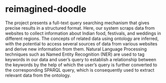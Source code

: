 # reimagined-doodle
The project presents a full-text query searching mechanism that gives precise results in a structured format. Here, our system scraps data from websites to collect information about Indian food, festivals, and weddings in different regions. The concepts of related data using ontology are inferred, with the potential to access several sources of data from various websites and derive new information from them. Natural Language Processing techniques such as Named Entity Recognition (NER) are used to tag keywords in our data and user’s query to establish a relationship between the keywords by the help of which the user’s query is further converted to the corresponding SPARQL query, which is consequently used to extract relevant data from the ontology.
